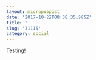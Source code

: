 ```yaml
---
layout: micropubpost
date: '2017-10-22T08:38:35.985Z'
title: ''
slug: '31115'
category: social
---
```

Testing!
